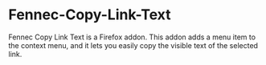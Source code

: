 # Fennec-Copy-Link-Text
Fennec Copy Link Text is a Firefox addon. This addon adds a menu item to the context menu, and it lets you easily copy the visible text of the selected link.

